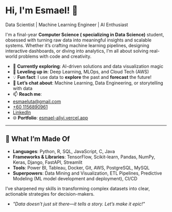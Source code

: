 # Hi, I'm Esmael! 👋  
Data Scientist | Machine Learning Engineer | AI Enthusiast   

I'm a final-year **Computer Science ( specializing in Data Science)** student, obsessed with turning raw data into meaningful insights and scalable systems. Whether it’s crafting machine learning pipelines, designing interactive dashboards, or diving into analytics, I’m all about solving real-world problems with code and creativity.  

- 🔭 **Currently exploring**: AI-driven solutions and data visualization magic  
- 🌱 **Leveling up in**: Deep Learning, MLOps, and Cloud Tech (AWS)  
- 💡 **Fun fact**: I use data to **explore** the past and **forecast** the future!  
- 💬 **Let’s chat about**: Machine Learning, Data Engineering, or storytelling with data  
- 📫 **Reach me**:
- [esmaeluta@gmail.com](mailto:esmaeluta@gmail.com)
- [+60 1156890961](tel:+601156890961)
- [LinkedIn](https://www.linkedin.com/in/esmael-uta)    
- 🌐 **Portfolio**: [esmael-aliyi.vercel.app](https://esmael-aliyi.vercel.app/)

---

## 🚀 What I’m Made Of  
- **Languages**: Python, R, SQL, JavaScript, C, Java  
- **Frameworks & Libraries**: TensorFlow, Scikit-learn, Pandas, NumPy, Keras, Django, FastAPI, Streamlit  
- **Tools**: Power BI, Tableau, Docker, Git, AWS, PostgreSQL, MySQL  
- **Superpowers**: Data Mining and Visualization, ETL Pipelines, Predictive Modeling (ML model development and deployment), CI/CD

I’ve sharpened my skills in transforming complex datasets into clear, actionable strategies for decision-makers.
- *"Data doesn’t just sit there—it tells a story. Let’s make it epic!"*
